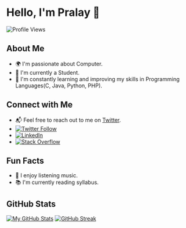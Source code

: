 # Hello, I'm Pralay 👋

![Profile Views](https://komarev.com/ghpvc/?username=pralaynaskar&color=green)            

## About Me

- 🌍 I'm passionate about Computer.
- 💼 I'm currently a Student.
- 🌱 I'm constantly learning and improving my skills in Programming Languages(C, Java, Python, PHP).

## Connect with Me

- 📬 Feel free to reach out to me on [Twitter](https://twitter.com/pn_india).
- [![Twitter Follow](https://img.shields.io/twitter/follow/pralaynaskar?style=social)](https://twitter.com/pralaynaskar)
- [![LinkedIn](https://img.shields.io/badge/LinkedIn-PralayNaskar-blue)](https://www.linkedin.com/in/pralaynaskar/)
- [![Stack Overflow](https://img.shields.io/badge/Stack%20Overflow-PralayNaskar-orange)](https://stackoverflow.com/users/22497542/pralay-naskar)

## Fun Facts

- 🎵 I enjoy listening music.
- 📚 I'm currently reading syllabus.

## GitHub Stats

[![My GitHub Stats](https://github-readme-stats-sigma-five.vercel.app/api?username=pralaynaskar&show_icons=true&theme=highcontrast)](https://github.com/pralaynaskar)
[![GitHub Streak](https://github-readme-streak-stats.herokuapp.com?user=pralaynaskar&theme=radical&border_radius=5&date_format=j%20M%5B%20Y%5D&card_width=500)](https://git.io/streak-stats)

